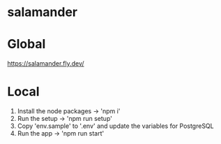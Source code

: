 # salamander

# Global
https://salamander.fly.dev/

# Local

1. Install the node packages -> 'npm i'
2. Run the setup -> 'npm run setup'
3. Copy 'env.sample' to '.env' and update the variables for PostgreSQL
4. Run the app -> 'npm run start'
